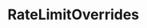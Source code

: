 #  RateLimitOverrides

<api-schema openapi-path="../../../api-specs/swagger-otr-api.json" name="RateLimitOverrides"/>